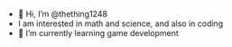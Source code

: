 - 👋 Hi, I’m @thething1248
-   I am interested in math and science, and also in coding
- 🌱 I’m currently learning game development
